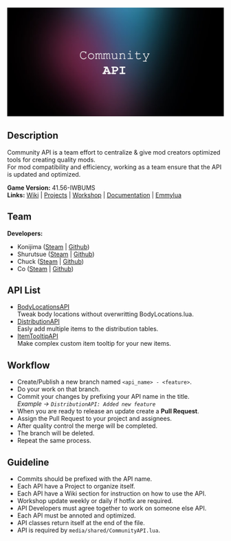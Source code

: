 ![Banner](https://github.com/Konijima/PZ-Community-API/blob/master/banner.png?raw=true)
  
## Description
Community API is a team effort to centralize & give mod creators optimized tools for creating quality mods.  
For mod compatibility and efficiency, working as a team ensure that the API is updated and optimized.  
  
**Game Version:** 41.56-IWBUMS  
**Links:** [Wiki](https://github.com/Konijima/PZ-Community-API/wiki) | [Projects](https://github.com/Konijima/PZ-Community-API/projects) | [Workshop](https://github.com/Konijima/PZ-Community-API) | [Documentation](https://quarantin.github.io/zomboid-javadoc/41.56/) | [Emmylua](https://emmylua.github.io/)
  
## Team
**Developers:** 
- Konijima ([Steam](https://steamcommunity.com/id/konijima/myworkshopfiles/?appid=108600) | [Github](https://github.com/Konijima))  
- Shurutsue ([Steam](https://steamcommunity.com/id/Shurutsue/myworkshopfiles/?appid=108600) | [Github](https://github.com/Shurutsue))  
- Chuck ([Steam](https://steamcommunity.com/id/Chuckleberry_Finn/myworkshopfiles/?appid=108600) | [Github](https://github.com/ChuckTheSheep))  
- Co ([Steam](https://steamcommunity.com/profiles/76561198056536755/myworkshopfiles/?appid=108600) | [Github](https://github.com/quarantin))  
  
## API List
- [BodyLocationsAPI](https://github.com/Konijima/PZ-Community-API/tree/master/media/lua/client/BodyLocationsAPI)  
Tweak body locations without overwritting BodyLocations.lua.  
- [DistributionAPI](https://github.com/Konijima/PZ-Community-API/tree/master/media/lua/server/DistributionAPI)  
Easly add multiple items to the distribution tables.  
- [ItemTooltipAPI](https://github.com/Konijima/PZ-Community-API/tree/master/media/lua/client/ItemTooltipAPI)  
Make complex custom item tooltip for your new items.  
  
## Workflow
- Create/Publish a new branch named `<api_name> - <feature>`.  
- Do your work on that branch.  
- Commit your changes by prefixing your API name in the title.  
*Example -> `DistributionAPI: Added new feature`*  
- When you are ready to release an update create a **Pull Request**.  
- Assign the Pull Request to your project and assignees.  
- After quality control the merge will be completed.  
- The branch will be deleted.  
- Repeat the same process.  
  
## Guideline
- Commits should be prefixed with the API name.  
- Each API have a Project to organize itself.  
- Each API have a Wiki section for instruction on how to use the API.  
- Workshop update weekly or daily if hotfix are required.  
- API Developers must agree together to work on someone else API.  
- Each API must be annoted and optimized.  
- API classes return itself at the end of the file.  
- API is required by `media/shared/CommunityAPI.lua`.  
